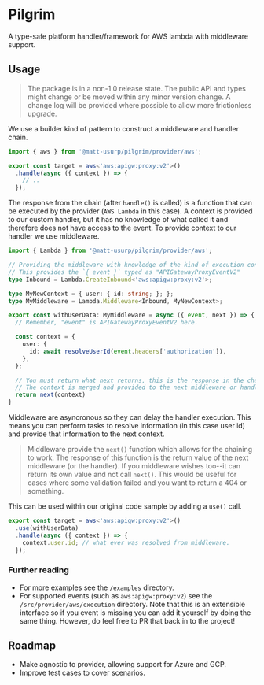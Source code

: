 # Pilgrim

A type-safe platform handler/framework for AWS lambda with middleware support.

## Usage

> The package is in a non-1.0 release state.
> The public API and types might change or be moved within any minor version change.
> A change log will be provided where possible to allow more frictionless upgrade.

We use a builder kind of pattern to construct a middleware and handler chain.

```ts
import { aws } from '@matt-usurp/pilgrim/provider/aws';

export const target = aws<'aws:apigw:proxy:v2'>()
  .handle(async ({ context }) => {
    // ..
  });
```

The response from the chain (after `handle()` is called) is a function that can be executed by the provider (`AWS Lambda` in this case).
A context is provided to our custom handler, but it has no knowledge of what called it and therefore does not have access to the event.
To provide context to our handler we use middleware.

```ts
import { Lambda } from '@matt-usurp/pilgrim/provider/aws';

// Providing the middleware with knowledge of the kind of execution context
// This provides the `{ event }` typed as "APIGatewayProxyEventV2"
type Inbound = Lambda.CreateInbound<'aws:apigw:proxy:v2'>;

type MyNewContext = { user: { id: string; }; };
type MyMiddleware = Lambda.Middleware<Inbound, MyNewContext>;

export const withUserData: MyMiddleware = async ({ event, next }) => {
  // Remember, "event" is APIGatewayProxyEventV2 here.

  const context = {
    user: {
      id: await resolveUserId(event.headers['authorization']),
    },
  };

  // You must return what next returns, this is the response in the chain.
  // The context is merged and provided to the next middleware or handler.
  return next(context)
}
```

Middleware are asyncronous so they can delay the handler execution.
This means you can perform tasks to resolve information (in this case user id) and provide that information to the next context.

> Middleware provide the `next()` function which allows for the chaining to work.
> The response of this function is the return value of the next middleware (or the handler).
> If you middleware wishes too--it can return its own value and not call `next()`.
> This would be useful for cases where some validation failed and you want to return a 404 or something.

This can be used within our original code sample by adding a `use()` call.

```ts
export const target = aws<'aws:apigw:proxy:v2'>()
  .use(withUserData)
  .handle(async ({ context }) => {
    context.user.id; // what ever was resolved from middleware.
  });
```

### Further reading

* For more examples see the `/examples` directory.
* For supported events (such as `aws:apigw:proxy:v2`) see the `/src/provider/aws/execution` directory. Note that this is an extensible interface so if you event is missing you can add it yourself by doing the same thing. However, do feel free to PR that back in to the project!

## Roadmap

* Make agnostic to provider, allowing support for Azure and GCP.
* Improve test cases to cover scenarios.
